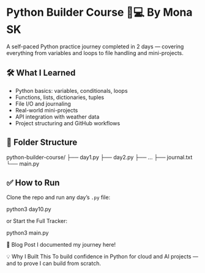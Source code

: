 # Python Builder Course 🧠💻 By Mona SK

A self-paced Python practice journey completed in 2 days — covering everything from variables and loops to file handling and mini-projects.

## 🛠 What I Learned

- Python basics: variables, conditionals, loops
- Functions, lists, dictionaries, tuples
- File I/O and journaling
- Real-world mini-projects
- API integration with weather data
- Project structuring and GitHub workflows

## 📁 Folder Structure
python-builder-course/
├── day1.py
├── day2.py
├── ...
├── journal.txt
└── main.py


## ✅ How to Run

Clone the repo and run any day’s `.py` file:

python3 day10.py

or Start the Full Tracker:

python3 main.py

🔗 Blog Post
I documented my journey here!

💡 Why I Built This
To build confidence in Python for cloud and AI projects — and to prove I can build from scratch.







